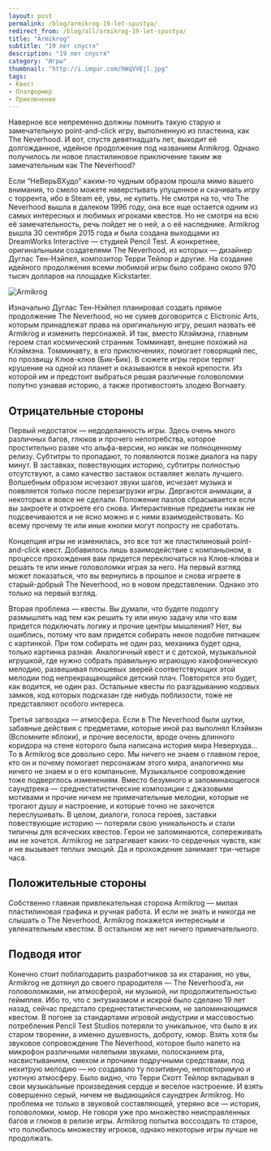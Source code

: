 ```yaml
---
layout: post
permalink: /blog/armikrog-19-let-spustya/
redirect_from: /blog/all/armikrog-19-let-spustya/
title: "Armikrog"
subtitle: "19 лет спустя"
description: "19 лет спустя"
category: "Игры"
thumbnail: "http://i.imgur.com/hWqVVEjl.jpg"
tags:
- Квест
- Платформер
- Приключение
---
```


Наверное все непременно должны помнить такую старую и замечательную point-and-click игру, выполненную из пластеина, как The Neverhood. И вот, спустя девятнадцать лет, выходит её долгожданное, идейное продолжение под названием Armikrog. Однако получилось ли новое пластилиновое приключение таким же замечательным как The Neverhood?

Если “НеВерьВХудо” каким-то чудным образом прошла мимо вашего внимания, то смело можете наверстывать упущенное и скачивать игру с торрента, ибо в Steam её, увы, не купить. Не смотря на то, что The Neverhood вышла в далеком 1996 году, она все еще остается одним из самых интересных и любимых игроками квестов. Но не смотря на всю её замечательность, речь пойдет не о ней, а о её наследнике. Armikrog вышла 30 сентября 2015 года и была создана выходцами из DreamWorks Interactive — студией Pencil Test. А конкретнее, оригинальными создателями The Neverhood, из которых — дизайнер Дуглас Тен-Нэйпел, композитор Терри Тейлор и другие. На создание идейного продолжения всеми любимой игры было собрано около 970 тысяч долларов на площадке Kickstarter.

![Armikrog](http://i.imgur.com/hWqVVEj.jpg)

Изначально Дуглас Тен-Нэйпел планировал создать прямое продолжение The Neverhood, но не сумев договорится с Elictronic Arts, которым принадлежат права на оригинальную игру, решил назвать её Armikrog и изменить персонажей. И так, вместо Клэймэна, главным героем стал космический странник Томминавт, внешне похожий на Клэймэна. Томминавту, в его приключениях, помогает говорящий пес, по прозвищу Клюв-клюв (Бик-Бик). В сюжете игры герои терпят крушение на одной из планет и оказываются в некой крепости. Из которой им и предстоит выбраться решая различные головоломки попутно узнавая историю, а также противостоять злодею Вогнавту.

## Отрицательные стороны

Первый недостаток — недоделанность игры. Здесь очень много различных багов, глюков и прочего непотребства, которое простительно разве что альфа-версии, но никак не полноценному релизу. Субтитры то пропадают, то появляются позже диалога на пару минут. В заставках, повествующих историю, субтитры полностью отсутствуют, а само качество заставок оставляет желать лучшего. Волшебным образом исчезают звуки шагов, исчезает музыка и появляется только после перезагрузки игры. Дергаются анимации, а некоторых и вовсе не сделали. Положение пазлов сбрасывается если вы закроете и откроете его снова. Интерактивные предметы никак не подсвечиваются и не ясно можно и с ними взаимодействовать. Ко всему прочему те или иные кнопки могут попросту не сработать.

<p quote>Концепция игры не изменилась, это все тот же пластилиновый point-and-click квест. Добавилось лишь взаимодействие с компаньоном, в процессе прохождения вам придется переключаться на Клюв-клюва и решать те или иные головоломки играя за него. На первый взгляд может показаться, что вы вернулись в прошлое и снова играете в старый-добрый The Neverhood, но в новом представлении. Однако это только на первый взгляд.</p>

Вторая проблема — квесты. Вы думали, что будете подолгу размышлять над тем как решить ту или иную задачу или что вам придется подключать логику и прочие центры мышления? Нет, вы ошиблись, потому что вам придется собирать некое подобие пятнашек с картинкой. При том собирать не один раз, механика будет одна, только картинка разная. Аналогичный квест и с детской, музыкальной игрушкой, где нужно собрать правильную играющую какофоническую мелодию, развешивая плюшевых зверей соответствующих этой мелодии под непрекращающийся детский плач. Повторятся это будет, как водится, не один раз. Остальные квесты по разгадыванию кодовых замков, код которых подсказан где нибудь поблизости, тоже не представляют особого интереса.

Третья загвоздка — атмосфера. Если в The Neverhood были шутки, забавные действия с предметами, которые иной раз выполнял Клэймэн (Вспомните яблоки), и прочие веселости, вроде очень длинного коридора на стене которого была написана история мира Неверхуда… То в Armikrog все довольно серо. Мы ничего не знаем о главном герое, кто он и почему помогает персонажам этого мира, аналогично мы ничего не знаем и о его компаньоне. Музыкальное сопровождение тоже подверглось изменениям. Вместо безумного и запоминающегося саундтрека — среднестатистические композиции с джазовыми мотивами и прочие ничем не примечательные мелодии, которые не трогают душу и настроение, и которые точно не захочется переслушивать. В целом, диалоги, голоса героев, заставки повествующие историю — потеряли свою уникальность и стали типичны для всяческих квестов. Герои не запоминаются, сопереживать им не хочется. Armikrog не затрагивает каких-то сердечных чувств, как и не вызывает теплых эмоций. Да и прохождение занимает три-четыре часа.

## Положительные стороны

Собственно главная привлекательная сторона Armikrog — милая пластилиновая графика и ручная работа. И если не знать и никогда не слышать о The Neverhood, Armikrog покажется интересным и увлекательным квестом. В остальном же нет ничего примечательного.

## Подводя итог

Конечно стоит поблагодарить разработчиков за их старания, но увы, Armikrog не дотянул до своего прародителя — The Neverhood’a, ни головоломками, ни атмосферой, ни музыкой, ни продолжительностью геймплея. Ибо то, что с энтузиазмом и искрой было сделано 19 лет назад, сейчас предстало среднестатистическим, не запоминающимся квестом. В погоне за стандартами игровой индустрии и массовостью потребления Pencil Test Studios потеряли то уникальное, что было в их старом творении, а именно душевность, доброту, юмор. Взять хотя бы звуковое сопровождение The Neverhood, которое было напето на микрофон различными нелепыми звуками, полосканием рта, насвистыванием, смехом и прочими подручными средствами, под нехитрую мелодию — но создавало ту позитивную, неповторимую и уютную атмосферу. Было видно, что Терри Скотт Тейлор вкладывал в свои музыкальные произведения сердце и веселое настроение. И взять совершенно серый, ничем не выдающийся саундтрек Armikrog. Но проблема не только в звуковой составляющей, утеряно все — история, головоломки, юмор. Не говоря уже про множество неисправленных багов и глюков в релизе игры. Armikrog попытка воссоздать то старое, что полюбилось множеству игроков, однако некоторые игры лучше не продолжать.